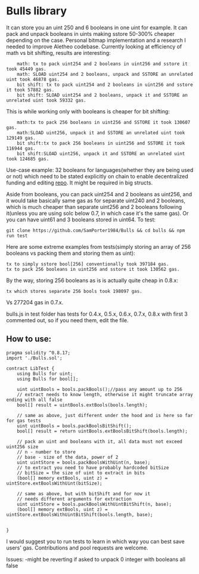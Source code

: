 # Bulls library

It can store you an uint 250 and 6 booleans in one uint for example. It can pack and unpack booleans in uints making sstore 50-300% cheaper depending on the case. Personal bitmap implementation and a research I needed to improve Aletheo codebase. Currently looking at efficiency of math vs bit shifting, results are interesting:

```
    math: tx to pack uint254 and 2 booleans in uint256 and sstore it took 45449 gas.
    math: SLOAD uint254 and 2 booleans, unpack and SSTORE an unrelated uint took 46878 gas.
    bit shift: tx to pack uint254 and 2 booleans in uint256 and sstore it took 57882 gas.
    bit shift: SLOAD uint254 and 2 booleans, unpack it and SSTORE an unrelated uint took 59332 gas.
```

This is while working only with booleans is cheaper for bit shifting:

```
    math:tx to pack 256 booleans in uint256 and SSTORE it took 130607 gas.
    math:SLOAD uint256, unpack it and SSTORE an unrelated uint took 129149 gas.
    bit shift:tx to pack 256 booleans in uint256 and SSTORE it took 116944 gas.
    bit shift:SLOAD uint256, unpack it and SSTORE an unrelated uint took 124685 gas.
```

Use-case example: 32 booleans for languages(whether they are being used or not) which need to be stated explicitly on chain to enable decentralized funding and editing [repo](https://github.com/SamPorter1984/Aletheo/blob/main/contracts/CampaignMarket.sol). It might be required in big structs.

Aside from booleans, you can pack uint254 and 2 booleans as uint256, and it would take basically same gas as for separate uint240 and 2 booleans, which is much cheaper than separate uint256 and 2 booleans following it(unless you are using solc below 0.7, in which case it's the same gas).
Or you can have uint61 and 3 booleans stored in uint64.
To test:

```
git clone https://github.com/SamPorter1984/Bulls && cd bulls && npm run test
```

Here are some extreme examples from tests(simply storing an array of 256 booleans vs packing them and storing them as uint):

```
tx to simply sstore bool[256] conventionally took 397184 gas.
tx to pack 256 booleans in uint256 and sstore it took 130562 gas.
```

By the way, storing 256 booleans as is is actually quite cheap in 0.8.x:

```
tx which stores separate 256 bools took 198097 gas.
```

Vs 277204 gas in 0.7.x.

bulls.js in test folder has tests for 0.4.x, 0.5.x, 0.6.x, 0.7.x, 0.8.x with first 3 commented out, so if you need them, edit the file.

## How to use:

```
pragma solidity ^0.8.17;
import './Bulls.sol';

contract LibTest {
    using Bulls for uint;
    using Bulls for bool[];

    uint uintBools = bools.packBools();//pass any amount up to 256
    // extract needs to know length, otherwise it might truncate array ending with all false
    bool[] result = uintBools.extBools(bools.length);

    // same as above, just different under the hood and is here so far for gas tests
    uint uintBools = bools.packBoolsBitShift();
    bool[] result = return uintBools.extBoolsBitShift(bools.length);

    // pack an uint and booleans with it, all data must not exceed uint256 size
    // n - number to store
    // base - size of the data, power of 2
    uint uintStore = bools.packBoolsWithUint(n, base);
    // to extract you need to have probably hardcoded bitSize
    // bitSize = the size of uint to extract in bits
    (bool[] memory extBools, uint z) = uintStore.extBoolsWithUint(bitSize);

    // same as above, but with bitShift and for now it
    // needs different arguments for extraction
    uint uintStore = bools.packBoolsWithUintBitShift(n, base);
    (bool[] memory extBools, uint z) = uintStore.extBoolsWithUintBitShift(bools.length, base);


}
```

I would suggest you to run tests to learn in which way you can best save users' gas. Contributions and pool requests are welcome.

Issues:
-might be reverting if asked to unpack 0 integer with booleans all false
